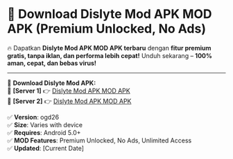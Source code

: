 # 🚀 Download Dislyte Mod APK MOD APK (Premium Unlocked, No Ads)  

🔥 Dapatkan **Dislyte Mod APK MOD APK terbaru** dengan **fitur premium gratis, tanpa iklan, dan performa lebih cepat!** Unduh sekarang – **100% aman, cepat, dan bebas virus!**  

---


🔽 **Download Dislyte Mod APK:**  
🔹 **[Server 1]** 👉 [Dislyte Mod APK MOD APK](https://apkcomod.com?title=Dislyte_Mod_APK)  
🔹 **[Server 2]** 👉 [Dislyte Mod APK MOD APK](https://apkcomod.com?title=Dislyte_Mod_APK)  


✅ **Version**: ogd26  
✅ **Size**: Varies with device  
✅ **Requires**: Android 5.0+  
✅ **MOD Features**: Premium Unlocked, No Ads, Unlimited Access  
✅ **Updated**: [Current Date]  